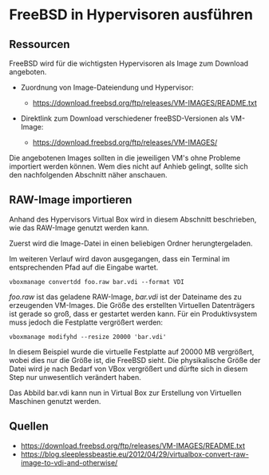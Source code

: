 # FreeBSD in Hypervisoren ausführen

## Ressourcen

FreeBSD wird für die wichtigsten Hypervisoren als Image zum Download angeboten.

* Zuordnung von Image-Dateiendung und Hypervisor:
  * https://download.freebsd.org/ftp/releases/VM-IMAGES/README.txt

* Direktlink zum Download verschiedener freeBSD-Versionen als VM-Image:
  * https://download.freebsd.org/ftp/releases/VM-IMAGES/

Die angebotenen Images sollten in die jeweiligen VM's ohne Probleme importiert werden können.
Wem dies nicht auf Anhieb gelingt, sollte sich den nachfolgenden Abschnitt näher anschauen.

## RAW-Image importieren

Anhand des Hypervisors Virtual Box wird in diesem Abschnitt beschrieben,
wie das RAW-Image genutzt werden kann.

Zuerst wird die Image-Datei in einen beliebigen Ordner herungtergeladen.

Im weiteren Verlauf wird davon ausgegangen,
dass ein Terminal im entsprechenden Pfad auf die Eingabe wartet.
```
vboxmanage convertdd foo.raw bar.vdi --format VDI
```

*foo.raw* ist das geladene RAW-Image, *bar.vdi* ist der Dateiname des zu erzeugenden VM-Images.
Die Größe des erstellten Virtuellen Datenträgers ist gerade so groß,
dass er gestartet werden kann.
Für ein Produktivsystem muss jedoch die Festplatte vergrößert werden:
```
vboxmanage modifyhd --resize 20000 'bar.vdi'
```

In diesem Beispiel wurde die virtuelle Festplatte auf 20000 MB vergrößert,
wobei dies nur die Größe ist,
die FreeBSD sieht.
Die physikalische Größe der Datei wird je nach Bedarf von VBox vergrößert
und dürfte sich in diesem Step nur unwesentlich verändert haben.

Das Abbild bar.vdi kann nun in Virtual Box zur Erstellung von Virtuellen Maschinen genutzt werden.

## Quellen

* https://download.freebsd.org/ftp/releases/VM-IMAGES/README.txt
* https://blog.sleeplessbeastie.eu/2012/04/29/virtualbox-convert-raw-image-to-vdi-and-otherwise/
